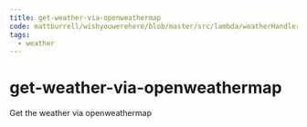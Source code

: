 ```yaml
---
title: get-weather-via-openweathermap
code: mattburrell/wishyouwerehere/blob/master/src/lambda/weatherHandler.js
tags: 
  - weather
---
```


# get-weather-via-openweathermap

Get the weather via openweathermap 
